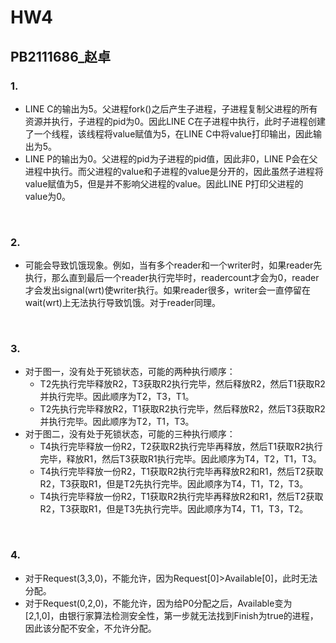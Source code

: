 # HW4
## PB2111686_赵卓
### 1.
- LINE C的输出为5。父进程fork()之后产生子进程，子进程复制父进程的所有资源并执行，子进程的pid为0。因此LINE C在子进程中执行，此时子进程创建了一个线程，该线程将value赋值为5，在LINE C中将value打印输出，因此输出为5。
- LINE P的输出为0。父进程的pid为子进程的pid值，因此非0，LINE P会在父进程中执行。而父进程的value和子进程的value是分开的，因此虽然子进程将value赋值为5，但是并不影响父进程的value。因此LINE P打印父进程的value为0。
<br>

### 2.
- 可能会导致饥饿现象。例如，当有多个reader和一个writer时，如果reader先执行，那么直到最后一个reader执行完毕时，readercount才会为0，reader才会发出signal(wrt)使writer执行。如果reader很多，writer会一直停留在wait(wrt)上无法执行导致饥饿。对于reader同理。


<br>

### 3.
- 对于图一，没有处于死锁状态，可能的两种执行顺序：
  - T2先执行完毕释放R2，T3获取R2执行完毕，然后释放R2，然后T1获取R2并执行完毕。因此顺序为T2，T3，T1。
  - T2先执行完毕释放R2，T1获取R2执行完毕，然后释放R2，然后T3获取R2并执行完毕。因此顺序为T2，T1，T3。
- 对于图二，没有处于死锁状态，可能的三种执行顺序：
  - T4执行完毕释放一份R2，T2获取R2执行完毕再释放，然后T1获取R2执行完毕，释放R1，然后T3获取R1执行完毕。因此顺序为T4，T2，T1，T3。
  - T4执行完毕释放一份R2，T1获取R2执行完毕再释放R2和R1，然后T2获取R2，T3获取R1，但是T2先执行完毕。因此顺序为T4，T1，T2，T3。
  - T4执行完毕释放一份R2，T1获取R2执行完毕再释放R2和R1，然后T2获取R2，T3获取R1，但是T3先执行完毕。因此顺序为T4，T1，T3，T2。
<br>

### 4.
- 对于Request(3,3,0)，不能允许，因为Request[0]>Available[0]，此时无法分配。
- 对于Request(0,2,0)，不能允许，因为给P0分配之后，Available变为[2,1,0]，由银行家算法检测安全性，第一步就无法找到Finish为true的进程，因此该分配不安全，不允许分配。